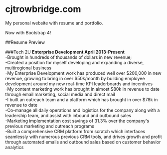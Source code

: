 # cjtrowbridge.com
My personal website with resume and portfolio.

Now with Bootstrap 4!

##Resume Preview

###Tech 2U
**Enterprise Development April 2013-Present**  
-Brought in hundreds of thousands of dollars in new revenue;  
-Created a position for myself developing and expanding a diverse, multiregional business  
-My Enterprise Development work has produced well over $200,000 in new revenue, growing to bring in over $50k/month by building employee development around my new real-time KPI leaderboards and incentives  
-My content marketing work has brought in almost $80k in revenue to date through email marketing, social media and direct mail  
-I built an outreach team and a platform which has brought in over $78k in revenue to date  
-Co-manage all daily operations and logistics for the company along with a leadership team, and assist with inbound and outbound sales  
-Marketing implementation cost savings of 31.3% over the company's previous marketing and outreach programs  
-Built a comprehensive CRM platform from scratch which interfaces seamlessly with numerous previous CRM tools, and drives growth and profit through automated emails and outbound sales based on customer behavior analytics  
